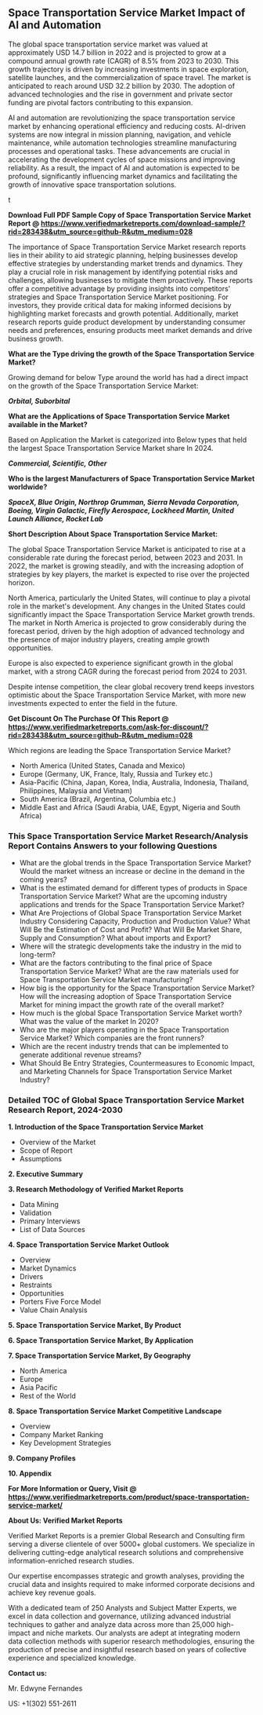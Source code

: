 <h2>Space Transportation Service Market Impact of AI and Automation</h2><p>The global space transportation service market was valued at approximately USD 14.7 billion in 2022 and is projected to grow at a compound annual growth rate (CAGR) of 8.5% from 2023 to 2030. This growth trajectory is driven by increasing investments in space exploration, satellite launches, and the commercialization of space travel. The market is anticipated to reach around USD 32.2 billion by 2030. The adoption of advanced technologies and the rise in government and private sector funding are pivotal factors contributing to this expansion.</p><p>AI and automation are revolutionizing the space transportation service market by enhancing operational efficiency and reducing costs. AI-driven systems are now integral in mission planning, navigation, and vehicle maintenance, while automation technologies streamline manufacturing processes and operational tasks. These advancements are crucial in accelerating the development cycles of space missions and improving reliability. As a result, the impact of AI and automation is expected to be profound, significantly influencing market dynamics and facilitating the growth of innovative space transportation solutions.</p>t</p><p id="" class=""><strong>Download Full PDF Sample Copy of Space Transportation Service Market Report @ <a href="https://www.verifiedmarketreports.com/download-sample/?rid=283438&utm_source=github-R&utm_medium=028" target="_blank">https://www.verifiedmarketreports.com/download-sample/?rid=283438&utm_source=github-R&utm_medium=028</a></strong></p><p>The importance of&nbsp;Space Transportation Service Market research reports lies in their ability to aid strategic planning, helping businesses develop effective strategies by understanding market trends and dynamics. They play a crucial role in risk management by identifying potential risks and challenges, allowing businesses to mitigate them proactively. These reports offer a competitive advantage by providing insights into competitors' strategies and Space Transportation Service Market positioning. For investors, they provide critical data for making informed decisions by highlighting market forecasts and growth potential. Additionally, market research reports guide product development by understanding consumer needs and preferences, ensuring products meet market demands and drive business growth.</p><p><strong>What are the&nbsp;Type driving the growth of the Space Transportation Service Market?</strong></p><p id="" class="">Growing demand for below Type around the world has had a direct impact on the growth of the Space Transportation Service Market:</p><em><strong>Orbital, Suborbital</strong></em></p><strong>What are the&nbsp;Applications&nbsp;of Space Transportation Service Market available in the Market?</strong></p><p id="" class="">Based on Application the Market is categorized into Below types that held the largest Space Transportation Service Market share In 2024.</p><em><strong>Commercial, Scientific, Other</strong></em></p><strong>Who is the largest Manufacturers of Space Transportation Service Market worldwide?</strong></p><p><em><strong>SpaceX, Blue Origin, Northrop Grumman, Sierra Nevada Corporation, Boeing, Virgin Galactic, Firefly Aerospace, Lockheed Martin, United Launch Alliance, Rocket Lab</strong></em></p><p id="" class=""><strong>Short Description About Space Transportation Service Market:</strong></p><p>The global Space Transportation Service Market is anticipated to rise at a considerable rate during the forecast period, between 2023 and 2031. In 2022, the market is growing steadily, and with the increasing adoption of strategies by key players, the market is expected to rise over the projected horizon.</p><p>North America, particularly the United States, will continue to play a pivotal role in the market's development. Any changes in the United States could significantly impact the Space Transportation Service Market growth trends. The market in North America is projected to grow considerably during the forecast period, driven by the high adoption of advanced technology and the presence of major industry players, creating ample growth opportunities.</p><p>Europe is also expected to experience significant growth in the global market, with a strong CAGR during the forecast period from 2024 to 2031.</p><p>Despite intense competition, the clear global recovery trend keeps investors optimistic about the Space Transportation Service Market, with more new investments expected to enter the field in the future.</p><p id="" class=""><strong>Get Discount On The Purchase Of This Report @ <a href="https://www.verifiedmarketreports.com/ask-for-discount/?rid=283438&utm_source=github-R&utm_medium=028" target="_blank">https://www.verifiedmarketreports.com/ask-for-discount/?rid=283438&utm_source=github-R&utm_medium=028</a></strong></p>Which regions are leading the Space Transportation Service Market?</p><ul><li>North America (United States, Canada and Mexico)</li><li>Europe (Germany, UK, France, Italy, Russia and Turkey etc.)</li><li>Asia-Pacific (China, Japan, Korea, India, Australia, Indonesia, Thailand, Philippines, Malaysia and Vietnam)</li><li>South America (Brazil, Argentina, Columbia etc.)</li><li>Middle East and Africa (Saudi Arabia, UAE, Egypt, Nigeria and South Africa)</li></ul><h3 id="" class="">This Space Transportation Service Market Research/Analysis Report Contains Answers to your following Questions</h3><ul><li>What are the global trends in the Space Transportation Service Market? Would the market witness an increase or decline in the demand in the coming years?</li><li>What is the estimated demand for different types of products in Space Transportation Service Market? What are the upcoming industry applications and trends for the Space Transportation Service Market?</li><li>What Are Projections of Global Space Transportation Service Market Industry Considering Capacity, Production and Production Value? What Will Be the Estimation of Cost and Profit? What Will Be Market Share, Supply and Consumption? What about imports and Export?</li><li>Where will the strategic developments take the industry in the mid to long-term?</li><li>What are the factors contributing to the final price of Space Transportation Service Market? What are the raw materials used for Space Transportation Service Market manufacturing?</li><li>How big is the opportunity for the Space Transportation Service Market? How will the increasing adoption of Space Transportation Service Market for mining impact the growth rate of the overall market?</li><li>How much is the global Space Transportation Service Market worth? What was the value of the market In 2020?</li><li>Who are the major players operating in the Space Transportation Service Market? Which companies are the front runners?</li><li>Which are the recent industry trends that can be implemented to generate additional revenue streams?</li><li>What Should Be Entry Strategies, Countermeasures to Economic Impact, and Marketing Channels for Space Transportation Service Market Industry?</li></ul><h3 id="" class="">Detailed TOC of Global Space Transportation Service Market Research Report, 2024-2030</h3><p id="" class=""><strong>1. Introduction of the Space Transportation Service Market</strong></p><ul><li>Overview of the Market</li><li>Scope of Report</li><li>Assumptions</li></ul><p id="" class=""><strong>2. Executive Summary</strong></p><p id="" class=""><strong>3. Research Methodology of Verified Market Reports</strong></p><ul><li>Data Mining</li><li>Validation</li><li>Primary Interviews</li><li>List of Data Sources</li></ul><p id="" class=""><strong>4. Space Transportation Service Market Outlook</strong></p><ul><li>Overview</li><li>Market Dynamics</li><li>Drivers</li><li>Restraints</li><li>Opportunities</li><li>Porters Five Force Model</li><li>Value Chain Analysis</li></ul><p id="" class=""><strong>5. Space Transportation Service Market, By Product</strong></p><p id="" class=""><strong>6. Space Transportation Service Market, By Application</strong></p><p id="" class=""><strong>7. Space Transportation Service Market, By Geography</strong></p><ul><li>North America</li><li>Europe</li><li>Asia Pacific</li><li>Rest of the World</li></ul><p id="" class=""><strong>8. Space Transportation Service Market Competitive Landscape</strong></p><ul><li>Overview</li><li>Company Market Ranking</li><li>Key Development Strategies</li></ul><p id="" class=""><strong>9. Company Profiles</strong></p><p id="" class=""><strong>10. Appendix</strong></p><p id="" class=""><strong>For More Information or Query, Visit @ <a href="https://www.verifiedmarketreports.com/product/space-transportation-service-market/" target="_blank">https://www.verifiedmarketreports.com/product/space-transportation-service-market/</a></strong></p><p id="" class=""><strong>About Us: Verified Market Reports</strong></p><p id="" class="">Verified Market Reports is a premier Global Research and Consulting firm serving a diverse clientele of over 5000+ global customers. We specialize in delivering cutting-edge analytical research solutions and comprehensive information-enriched research studies.</p><p id="" class="">Our expertise encompasses strategic and growth analyses, providing the crucial data and insights required to make informed corporate decisions and achieve key revenue goals.</p><p id="" class="">With a dedicated team of 250 Analysts and Subject Matter Experts, we excel in data collection and governance, utilizing advanced industrial techniques to gather and analyze data across more than 25,000 high-impact and niche markets. Our analysts are adept at integrating modern data collection methods with superior research methodologies, ensuring the production of precise and insightful research based on years of collective experience and specialized knowledge.</p><p id="" class=""><strong>Contact us:</strong></p><p id="" class="">Mr. Edwyne Fernandes</p><p id="" class="">US: +1(302) 551-2611</p>